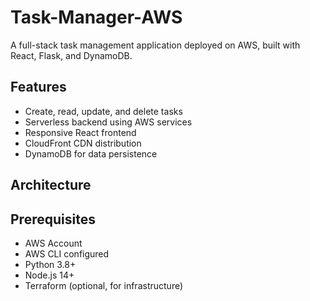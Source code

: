 # Task-Manager-AWS
A full-stack task management application deployed on AWS, built with React, Flask, and DynamoDB.
## Features
- Create, read, update, and delete tasks
- Serverless backend using AWS services
- Responsive React frontend
- CloudFront CDN distribution
- DynamoDB for data persistence

## Architecture


## Prerequisites
- AWS Account
- AWS CLI configured
- Python 3.8+
- Node.js 14+
- Terraform (optional, for infrastructure)
